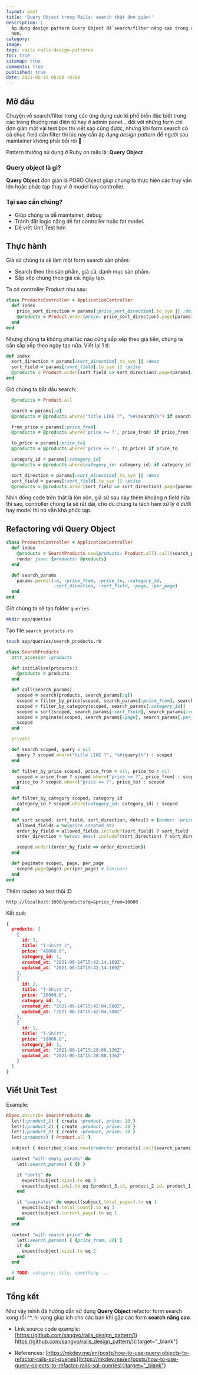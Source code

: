 ```yaml
---
layout: post
title: 'Query Object trong Rails: search thật đơn giản!'
description: |
  Áp dụng design pattern Query Object để search/filter nâng cao trong ruby on rails, giúp code clear và dễ maintain
  hơn.
category:
image:
tags: rails rails-design-patterns
toc: true
sitemap: true
comments: true
published: true
date: 2021-06-15 00:08 +0700
---
```

## Mở đầu
Chuyện về search/filter trong các ứng dụng cực kì phổ biến đặc biết trong các trang thương mại điện tử hay ở admin
panel... đối với những form chỉ đơn giản một vài text box thì viết sao cũng được, nhưng khi form search có cả chục field
cần filter thì lúc này cần áp dụng *design pattern* để người sau maintainer không phải bối rối :penguin:

Pattern thường sử dụng ở Ruby on rails là: **Query Object**

### Query object là gì?
**Query Object** đơn giản là PORO Object giúp chúng ta thực hiện các truy vấn lớn hoặc phức tạp thay vì ở model hay
controller.

### Tại sao cần chúng?
- Giúp chúng ta dễ maintainer, debug
- Tránh đặt logic nặng dễ fat controller hoặc fat model.
- Dễ viết Unit Test hơn

## Thực hành
Giả sử chúng ta sẽ làm một form search sản phẩm:
- Search theo tên sản phẩm, giá cả, danh mục sản phẩm.
- Sắp xếp chúng theo giá cả. ngày tạo.

Ta có controller Product như sau:
```ruby
class ProductsController < ApplicationController
  def index
    price_sort_direction = params[:price_sort_direction].to_sym || :desc
    @products = Product.order(price: price_sort_direction).page(params[:page]).per(params[:per_page])
  end
end
```
Nhưng chúng ta không phải lúc nào cũng sắp xếp theo giá tiền, chúng ta cần sắp xếp theo ngày tạo nữa.
Viết lại 1 tí:

```ruby
def index
  sort_direction = params[:sort_direction].to_sym || :desc
  sort_field = params[:sort_field].to_sym || :price
  @products = Product.order(sort_field => sort_direction).page(params[:page]).per(params[:per_page])
end
```

Giờ chúng ta bắt đầu search:
```ruby
  @products = Product.all

  search = params[:q]
  @products = @products.where("title LIKE ?", "%#{search}%") if search

  from_price = params[:price_from]
  @products = @products.where('price >= ?', price_from) if price_from

  to_price = params[:price_to]
  @products = @products.where('price <= ?', to_price) if price_to

  category_id = params[:category_id]
  @products = @products.where(category_id: category_id) if category_id

  sort_direction = params[:sort_direction].to_sym || :desc
  sort_field = params[:sort_field].to_sym || :price
  @products = @products.order(sort_field => sort_direction).page(params[:page]).per(params[:per_page])
```

Nhìn đống code trên thật là lộn xộn, giả sử sau này thêm khoảng n field nữa thì sao, controller chúng ta sẽ rất dài, cho
dù chúng ta tách hàm xử lý ở dưới hay model thì nó vẫn khá phức tạp.

## Refactoring với Query Object

```ruby
class ProductsController < ApplicationController
  def index
    @products = SearchProducts.new(products: Product.all).call(search_params)
    render json: {products: @products}
  end

  def search_params
    params.permit(:q, :price_from, :price_to, :category_id,
                  :sort_direction, :sort_field, :page, :per_page)
  end
end
```
Giờ chúng ta sẽ tạo folder `queries`
```sh
mkdir app/queries
```
Tạo file `search_products.rb`
```sh
touch app/queries/search_products.rb
```
```ruby
class SearchProducts
  attr_accessor :products

  def initialize(products:)
    @products = products
  end

  def call(search_params)
    scoped = search(products, search_params[:q])
    scoped = filter_by_price(scoped, search_params[:price_from], search_params[:price_to])
    scoped = filter_by_category(scoped, search_params[:category_id])
    scoped = sort(scoped, search_params[:sort_field], search_params[:sort_direction])
    scoped = paginate(scoped, search_params[:page], search_params[:per_page])
    scoped
  end

  private

  def search scoped, query = nil
    query ? scoped.where("title LIKE ?", "%#{query}%") : scoped
  end

  def filter_by_price scoped, price_from = nil, price_to = nil
    scoped = price_from ? scoped.where("price >= ?", price_from) : scoped
    price_to ? scoped.where("price <= ?", price_to) : scoped
  end

  def filter_by_category scoped, category_id
    category_id ? scoped.where(category_id: category_id) : scoped
  end

  def sort scoped, sort_field, sort_direction, default = {order: :price, sort: :desc}
    allowed_fields = %w(price created_at)
    order_by_field = allowed_fields.include?(sort_field) ? sort_field : default[:order]
    order_direction = %w(asc desc).include?(sort_direction) ? sort_direction : default[:sort]

    scoped.order({order_by_field => order_direction})
  end

  def paginate scoped, page, per_page
    scoped.page(page).per(per_page) # kaminari
  end
end
```
Thêm routes và test thôi :D
```
http://localhost:3000/products?q=&price_from=10000
```
Kết quả:
```json
{
  products: [
    {
      id: 3,
      title: "T-Shirt 2",
      price: "40000.0",
      category_id: 1,
      created_at: "2021-06-14T15:42:14.169Z",
      updated_at: "2021-06-14T15:42:14.169Z"
    },
    {
      id: 2,
      title: "T-Shirt 2",
      price: "20000.0",
      category_id: 1,
      created_at: "2021-06-14T15:42:04.500Z",
      updated_at: "2021-06-14T15:42:04.500Z"
    },
    {
      id: 1,
      title: "T-Shirt",
      price: "10000.0",
      category_id: 1,
      created_at: "2021-06-14T15:28:00.136Z",
      updated_at: "2021-06-14T15:28:00.136Z"
    }
  ]
}
```

## Viết Unit Test
Example:
```ruby
RSpec.describe SearchProducts do
  let!(:product_1) { create :product, price: 10 }
  let!(:product_2) { create :product, price: 20 }
  let!(:product_3) { create :product, price: 30 }
  let(:products) { Product.all }

  subject { described_class.new(products: products).call(search_params) }

  context "with empty params" do
    let(:search_params) { {} }

    it "sorts" do
      expect(subject.size).to eq 3
      expect(subject.ids).to eq [product_3.id, product_2.id, product_1.id]
    end

    it "paginates" do expect(subject.total_pages).to eq 1
      expect(subject.total_count).to eq 3
      expect(subject.current_page).to eq 1
    end
  end

  context "with search price" do
    let(:search_params) { {price_from: 20} }
    it do
      expect(subject.size).to eq 2
    end
  end

  # TODO: category, tile, something ...
end
```

## Tổng kết
Như vậy mình đã hướng dẫn sử dụng **Query Object** refactor form search xong rồi ^^, hi vọng giúp ích cho các bạn khi gặp
các form **search nâng cao**.

- Link source code example: [https://github.com/sangvo/rails_design_pattern/](
https://github.com/sangvo/rails_design_pattern/){:target="_blank"}

- References:
[https://mkdev.me/en/posts/how-to-use-query-objects-to-refactor-rails-sql-queries](https://mkdev.me/en/posts/how-to-use-query-objects-to-refactor-rails-sql-queries){:target="_blank"}
